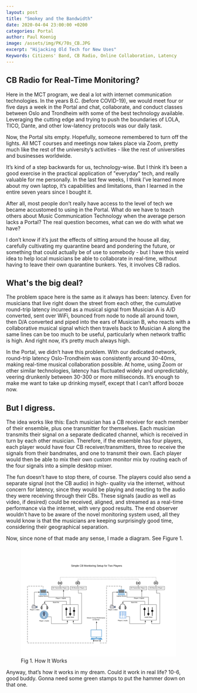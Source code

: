 ```yaml
---
layout: post
title: "Smokey and the Bandwidth"
date: 2020-04-04 23:00:00 +0200
categories: Portal
author: Paul Koenig
image: /assets/img/PK/70s_CB.JPG
excerpt: "Hijacking Old Tech for New Uses" 
Keywords: Citizens' Band, CB Radio, Online Collaboration, Latency
--- 
```


## CB Radio for Real-Time Monitoring?

Here in the MCT program, we deal a lot with internet communication technologies. In the years B.C. (before COVID-19), we would 
meet four or five days a week in the Portal and chat, collaborate, and conduct classes between Oslo and Trondheim with some of 
the best technology available. Leveraging the cutting edge and trying to push the boundaries of LOLA, TICO, Dante, and other 
low-latency protocols was our daily task.

Now, the Portal sits empty. Hopefully, someone remembered to turn off the lights. All MCT courses and meetings now takes place 
via Zoom, pretty much like the rest of the university’s activities - like the rest of universities and businesses worldwide. 

It’s kind of a step backwards for us, technology-wise. But I think it’s been a good exercise in the practical application of 
"everyday" tech, and really valuable for me personally. In the last few weeks, I think I’ve learned more about my own laptop, it’s capabilities and limitations, than I learned in the entire seven years since I bought it. 

After all, most people don’t really have access to the level of tech we became accustomed to using in the Portal. What do we 
have to teach others about Music Communication Technology when the average person lacks a Portal? The real question becomes, 
what can we do with what we have?

I don’t know if it’s just the effects of sitting around the house all day, carefully cultivating my quarantine beard and 
pondering the future, or something that could actually be of use to somebody - but I have this weird idea to help local 
musicians be able to collaborate in real-time, without having to leave their own quarantine bunkers. Yes, it involves CB radios.

## What's the big deal?

The problem space here is the same as it always has been: latency. Even for musicians that live right down the street from 
each other, the cumulative round-trip latency incurred as a musical signal from Musician A is A/D converted, sent over WiFi, 
bounced from node to node all around town, then D/A converted and piped into the ears of Musician B, who reacts with a 
collaborative musical signal which then travels back to Musician A along the same lines can be too much to be useful, 
particularly when network traffic is high. And right now, it’s pretty much always high.

In the Portal, we didn’t have this problem. With our dedicated network, round-trip latency Oslo-Trondheim was consistently 
around 30-40ms, making real-time musical collaboration possible. At home, using Zoom or other similar technologies, latency 
has fluctuated widely and unpredictably, veering drunkenly between 30-300 or more milliseconds. It’s enough to make me want to 
take up drinking myself, except that I can’t afford booze now.

## But I digress.

The idea works like this: Each musician has a CB receiver for each member of their ensemble, plus one 
transmitter for themselves. Each musician transmits their signal on a separate dedicated channel, which is received in turn by 
each other musician.  Therefore, if the ensemble has four players, each player would have four CB receiver/transmitters, three to receive the signals from their bandmates, and one to transmit their own. Each player would then be able to mix their own custom monitor mix by routing each of the four signals into a simple desktop mixer. 

The fun doesn’t have to stop there, of course. The players could also send a separate signal (not the CB audio) in high-
quality via the internet, without concern for latency, since they would be playing and reacting to the audio they were 
receiving through their CBs. These signals (audio as well as video, if desired) could be received, aligned, and streamed as a 
real-time performance via the internet, with very good results. The end observer wouldn’t have to be aware of the novel 
monitoring system used, all they would know is that the musicians are keeping surprisingly good time, considering their 
geographical separation.

Now, since none of that made any sense, I made a diagram. See Figure 1.


<figure>
    <img src="/assets/img/PK/CB_Monitoring_Flow.jpg" width="800">
    <figcaption>Fig 1. How It Works</figcaption>
</figure>


Anyway, that’s how it works in my dream. Could it work in real life? 10-6, good buddy. Gonna need some green stamps to put the 
hammer down on that one.
